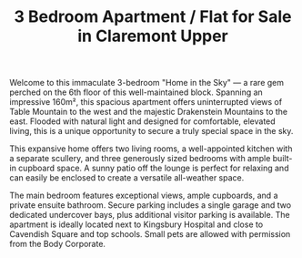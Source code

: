 ---
projectName: Home in the Sky
title: 3 Bedroom Apartment / Flat for Sale in Claremont Upper
address: 233 Main Road
location: Claremont Upper
city: Cape Town
isAddressShown: true
listingNumber: f3e5b1a0-c9d2-4e6f-9b1d-2a8c5f4b3e21
price: 4350000
pubDate: 2025/09/29
agent: Bronwyn Henning
propertyType: Apartment / Flat
bedrooms: 3
bathrooms: 2.5
garages: 1
parking: 2
erfSize: 0
floorSize: 160
isStandalone: false
hasPool: false
hasGarden: false
hasFibre: true
hasSolar: false
hasBackupPower: false
hasADU: false
body: |
  Welcome to this immaculate 3-bedroom "Home in the Sky" — a rare gem perched on the 6th floor of this well-maintained block. Spanning an impressive 160m², this spacious apartment offers uninterrupted views of Table Mountain to the west and the majestic Drakenstein Mountains to the east. Flooded with natural light and designed for comfortable, elevated living, this is a unique opportunity to secure a truly special space in the sky.

  This expansive home offers two living rooms, a well-appointed kitchen with a separate scullery, and three generously sized bedrooms with ample built-in cupboard space. A sunny patio off the lounge is perfect for relaxing and can easily be enclosed to create a versatile all-weather space.

  The main bedroom features exceptional views, ample cupboards, and a private ensuite bathroom. Secure parking includes a single garage and two dedicated undercover bays, plus additional visitor parking is available. The apartment is ideally located next to Kingsbury Hospital and close to Cavendish Square and top schools. Small pets are allowed with permission from the Body Corporate.

mainImage:
  url: "https://images.unsplash.com/photo-1613977257592-4871e5fcd7c4?q=80&w=2670&auto=format&fit=crop&ixlib=rb-4.0.3&ixid=M3wxMjA3fDB8MHxwaG90by1wYWdlfHx8fGVufDB8fHx8fA%3D%3D"
  alt: "Main property photo of 3 bedroom apartment in Claremont Upper"
aboutImages:
  - url: "https://images.unsplash.com/photo-1512917774080-9991f1c4c750?q=80&w=2670&auto=format&fit=crop&ixlib=rb-4.0.3&ixid=M3wxMjA3fDB8MHxwaG90by1wYWdlfHx8fGVufDB8fHx8fA%3D%3D"
    alt: "Interior view of lounge"
  - url: "https://images.unsplash.com/photo-1600596542815-ffad4c1539a9?q=80&w=2675&auto=format&fit=crop&ixlib=rb-4.0.3&ixid=M3wxMjA3fDB8MHxwaG90by1wYWdlfHx8fGVufDB8fHx8fA%3D%3D"
    alt: "Kitchen and dining area"
  - url: "https://images.unsplash.com/photo-1613490493576-7fde63acd811?q=80&w=2671&auto=format&fit=crop&ixlib=rb-4.0.3&ixid=M3wxMjA3fDB8MHxwaG90by1wYWdlfHx8fGVufDB8fHx8fA%3D%3D"
    alt: "Bedroom interior"
  - url: "https://images.unsplash.com/photo-1613977257365-aaae5a9817ff?q=80&w=2574&auto=format&fit=crop&ixlib=rb-4.0.3&ixid=M3wxMjA3fDB8MHxwaG90by1wYWdlfHx8fGVufDB8fHx8fA%3D%3D"
    alt: "Building exterior"
---